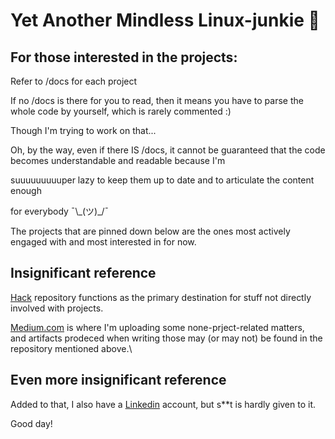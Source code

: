 # Yet Another Mindless Linux-junkie :zany_face:

## For those interested in the projects:


Refer to /docs for each project

If no /docs is there for you to read, then it means you have to parse the whole code by yourself, which is rarely commented :)

Though I'm trying to work on that...

Oh, by the way, even if there IS /docs, it cannot be guaranteed that the code becomes  understandable and readable because I'm

suuuuuuuuuper lazy to keep them up to date and to articulate the content enough

for everybody ¯\\\_(ツ)_/¯

The projects that are pinned down below are the ones most actively engaged with and most interested in for now.


## Insignificant reference

[Hack](https://github.com/seantywork/hack) repository functions as the primary destination for stuff not directly involved with projects.

[Medium.com](https://medium.com/@seantywork) is where I'm uploading some none-prject-related matters,\
and artifacts prodeced when writing those may (or may not) be found in the repository mentioned above.\



## Even more insignificant reference

Added to that, I also have a [Linkedin](https://www.linkedin.com/in/sean-taehoon-yoon/) account, but s**t is hardly given to it.

Good day!





